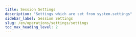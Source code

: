 ```yaml
---
title: Session Settings
description: "Settings which are set from system.settings"
sidebar_label: Session Settings
slug: /en/operations/settings/settings
toc_max_heading_level: 2
--- 
```


<!--Do not edit – this file is autogenerated-->
